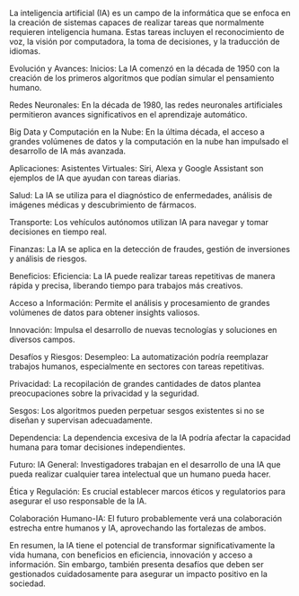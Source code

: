
La inteligencia artificial (IA) es un campo de la informática que se enfoca en la creación de sistemas capaces de realizar tareas que normalmente requieren inteligencia humana. Estas tareas incluyen el reconocimiento de voz, la visión por computadora, la toma de decisiones, y la traducción de idiomas.

Evolución y Avances:
Inicios: La IA comenzó en la década de 1950 con la creación de los primeros algoritmos que podían simular el pensamiento humano.

Redes Neuronales: En la década de 1980, las redes neuronales artificiales permitieron avances significativos en el aprendizaje automático.

Big Data y Computación en la Nube: En la última década, el acceso a grandes volúmenes de datos y la computación en la nube han impulsado el desarrollo de IA más avanzada.

Aplicaciones:
Asistentes Virtuales: Siri, Alexa y Google Assistant son ejemplos de IA que ayudan con tareas diarias.

Salud: La IA se utiliza para el diagnóstico de enfermedades, análisis de imágenes médicas y descubrimiento de fármacos.

Transporte: Los vehículos autónomos utilizan IA para navegar y tomar decisiones en tiempo real.

Finanzas: La IA se aplica en la detección de fraudes, gestión de inversiones y análisis de riesgos.

Beneficios:
Eficiencia: La IA puede realizar tareas repetitivas de manera rápida y precisa, liberando tiempo para trabajos más creativos.

Acceso a Información: Permite el análisis y procesamiento de grandes volúmenes de datos para obtener insights valiosos.

Innovación: Impulsa el desarrollo de nuevas tecnologías y soluciones en diversos campos.

Desafíos y Riesgos:
Desempleo: La automatización podría reemplazar trabajos humanos, especialmente en sectores con tareas repetitivas.

Privacidad: La recopilación de grandes cantidades de datos plantea preocupaciones sobre la privacidad y la seguridad.

Sesgos: Los algoritmos pueden perpetuar sesgos existentes si no se diseñan y supervisan adecuadamente.

Dependencia: La dependencia excesiva de la IA podría afectar la capacidad humana para tomar decisiones independientes.

Futuro:
IA General: Investigadores trabajan en el desarrollo de una IA que pueda realizar cualquier tarea intelectual que un humano pueda hacer.

Ética y Regulación: Es crucial establecer marcos éticos y regulatorios para asegurar el uso responsable de la IA.

Colaboración Humano-IA: El futuro probablemente verá una colaboración estrecha entre humanos y IA, aprovechando las fortalezas de ambos.

En resumen, la IA tiene el potencial de transformar significativamente la vida humana, con beneficios en eficiencia, innovación y acceso a información. Sin embargo, también presenta desafíos que deben ser gestionados cuidadosamente para asegurar un impacto positivo en la sociedad.
